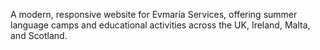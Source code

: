 A modern, responsive website for Evmaria Services, offering summer language camps and educational activities across the UK, Ireland, Malta, and Scotland.

